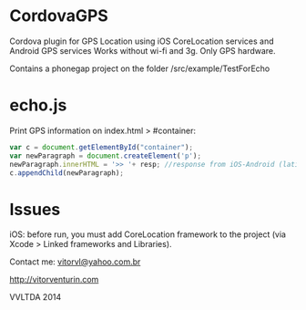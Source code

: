 CordovaGPS
==========

Cordova plugin for GPS Location using iOS CoreLocation services and Android GPS services 
Works without wi-fi and 3g. Only GPS hardware.


Contains a phonegap project on the folder /src/example/TestForEcho


echo.js
=======

Print GPS information on index.html > #container:


```javascript
var c = document.getElementById("container");
var newParagraph = document.createElement('p');
newParagraph.innerHTML = '>> '+ resp; //response from iOS-Android (latitude,longitude)
c.appendChild(newParagraph);
```


Issues
======

iOS: before run, you must add CoreLocation framework to the project (via Xcode > Linked frameworks and Libraries).


Contact me: vitorvl@yahoo.com.br


http://vitorventurin.com


VVLTDA 2014